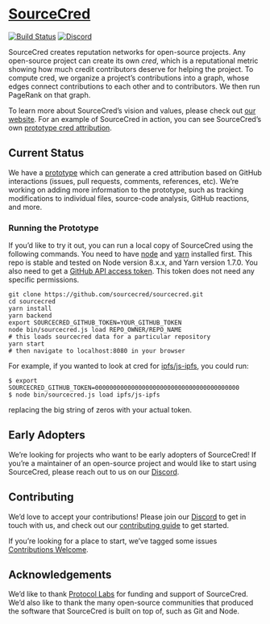 # [SourceCred](https://sourcecred.io)

[![Build Status](https://travis-ci.org/sourcecred/sourcecred.svg?branch=master)](https://travis-ci.org/sourcecred/sourcecred)
[![Discord](https://img.shields.io/discord/453243919774253079.svg)](https://discord.gg/tsBTgc9)

SourceCred creates reputation networks for open-source projects.
Any open-source project can create its own _cred_, which is a reputational metric showing how much credit contributors deserve for helping the project.
To compute cred, we organize a project’s contributions into a graph, whose edges connect contributions to each other and to contributors.
We then run PageRank on that graph.

To learn more about SourceCred’s vision and values, please check out [our website].
For an example of SourceCred in action, you can see SourceCred’s own [prototype cred attribution].

[our website]: https://sourcecred.io/
[prototype cred attribution]: https://sourcecred.io/prototype/

## Current Status

We have a [prototype] which can generate a cred attribution based on GitHub interactions (issues, pull requests, comments, references, etc).
We’re working on adding more information to the prototype, such as tracking modifications to individual files, source-code analysis, GitHub reactions, and more.

[prototype]: https://sourcecred.io/prototype/

### Running the Prototype

If you’d like to try it out, you can run a local copy of SourceCred using the following commands.
You need to have [node] and [yarn] installed first.
This repo is stable and tested on Node version 8.x.x, and Yarn version 1.7.0.
You also need to get a [GitHub API access token].
This token does not need any specific permissions.

[node]: https://nodejs.org/en/
[yarn]: https://yarnpkg.com/lang/en/
[GitHub API access token]: https://github.com/settings/tokens

```
git clone https://github.com/sourcecred/sourcecred.git
cd sourcecred
yarn install
yarn backend
export SOURCECRED_GITHUB_TOKEN=YOUR_GITHUB_TOKEN
node bin/sourcecred.js load REPO_OWNER/REPO_NAME
# this loads sourcecred data for a particular repository
yarn start
# then navigate to localhost:8080 in your browser
```

For example, if you wanted to look at cred for [ipfs/js-ipfs], you could run:
```
$ export SOURCECRED_GITHUB_TOKEN=0000000000000000000000000000000000000000
$ node bin/sourcecred.js load ipfs/js-ipfs
```

replacing the big string of zeros with your actual token.

[ipfs/js-ipfs]: https://github.com/ipfs/js-ipfs

## Early Adopters

We’re looking for projects who want to be early adopters of SourceCred!
If you’re a maintainer of an open-source project and would like to start using SourceCred, please reach out to us on our [Discord].

## Contributing

We’d love to accept your contributions!
Please join our [Discord] to get in touch with us, and check out our [contributing guide] to get started.

If you’re looking for a place to start, we’ve tagged some issues [Contributions Welcome].

[Discord]: https://discord.gg/tsBTgc9
[contributing guide]: https://github.com/sourcecred/sourcecred/blob/master/CONTRIBUTING.md
[Contributions Welcome]: https://github.com/SourceCred/SourceCred/issues?q=is%3Aopen+is%3Aissue+label%3A%22contributions+welcome%22

## Acknowledgements

We’d like to thank [Protocol Labs] for funding and support of SourceCred.
We’d also like to thank the many open-source communities that produced the software that SourceCred is built on top of, such as Git and Node.

[Protocol Labs]: https://protocol.ai
